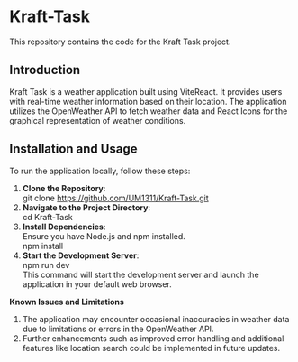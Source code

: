 # Kraft-Task

This repository contains the code for the Kraft Task project.

## Introduction

Kraft Task is a weather application built using ViteReact. It provides users with real-time weather information based on their location. The application utilizes the OpenWeather API to fetch weather data and React Icons for the graphical representation of weather conditions.

## Installation and Usage

To run the application locally, follow these steps:

1. **Clone the Repository**: <br/>
git clone https://github.com/UM1311/Kraft-Task.git
2. **Navigate to the Project Directory**:<br/>
cd Kraft-Task
3. **Install Dependencies**:<br/>
Ensure you have Node.js and npm installed.<br/>
npm install
4. **Start the Development Server**:<br/>
npm run dev <br/>
This command will start the development server and launch the application in your default web browser.

**Known Issues and Limitations**<br/>
1. The application may encounter occasional inaccuracies in weather data due to limitations or errors in the OpenWeather API.<br/>
2. Further enhancements such as improved error handling and additional features like location search could be implemented in future updates.

